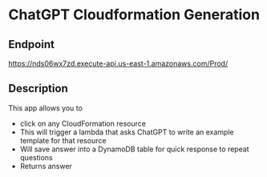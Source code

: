 # ChatGPT Cloudformation Generation

## Endpoint

https://nds06wx7zd.execute-api.us-east-1.amazonaws.com/Prod/

## Description

This app allows you to

-   click on any CloudFormation resource
-   This will trigger a lambda that asks ChatGPT to write an example template for that resource
-   Will save answer into a DynamoDB table for quick response to repeat questions
-   Returns answer
